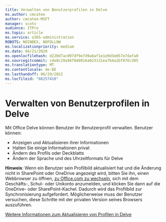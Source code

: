 ```yaml
---
title: Verwalten von Benutzerprofilen in Delve
ms.author: cmcatee
author: cmcatee-MSFT
manager: scotv
audience: ITPro
ms.topic: article
ms.service: o365-administration
ROBOTS: NOINDEX, NOFOLLOW
ms.localizationpriority: medium
ms.date: 04/21/2020
ms.openlocfilehash: d220d7ac097df9e7d9a6af1e1e9d3e057e7dafa0
ms.sourcegitcommit: c4e8c29a94f840816a023131ea7b4a2bf876c305
ms.translationtype: MT
ms.contentlocale: de-DE
ms.lasthandoff: 06/29/2022
ms.locfileid: "66257410"
---
```

# <a name="manage-user-profiles-in-delve"></a>Verwalten von Benutzerprofilen in Delve

Mit Office Delve können Benutzer ihr Benutzerprofil verwalten. Benutzer können:
  
- Anzeigen und Aktualisieren ihrer Informationen
- Halten Sie einige Informationen privat
- Ändern des Profils oder Deckblatts
- Ändern der Sprache und des Uhrzeitformats für Delve

**Hinweis**: Wenn ein Benutzer sein Profilbild aktualisiert hat und die Änderung nicht in SharePoint oder OneDrive angezeigt wird, bitten Sie ihn, einen Webbrowser zu öffnen, [zu Office.com zu wechseln](https://www.office.com), sich mit dem Geschäfts-, Schul- oder Unikonto anzumelden, und klicken Sie dann auf die OneDrive- oder SharePoint-Kachel. Dadurch wird das Profilbild zur Synchronisierung aufgefordert. Möglicherweise muss der Benutzer versuchen, diese Schritte mit der privaten Version seines Browsers auszuführen.
  
[Weitere Informationen zum Aktualisieren von Profilen in Delve](https://go.microsoft.com/fwlink/?linkid=735070)

